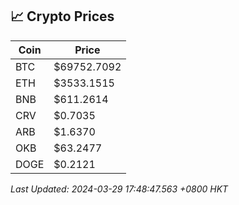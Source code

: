 ## 📈 Crypto Prices

| Coin | Price |
| ---- | ----- |
| BTC | $69752.7092 |
| ETH | $3533.1515 |
| BNB | $611.2614 |
| CRV | $0.7035 |
| ARB | $1.6370 |
| OKB | $63.2477 |
| DOGE | $0.2121 |

_Last Updated: 2024-03-29 17:48:47.563 +0800 HKT_